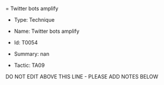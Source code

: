 = Twitter bots amplify

* Type: Technique

* Name: Twitter bots amplify

* Id: T0054

* Summary: nan

* Tactic: TA09

DO NOT EDIT ABOVE THIS LINE - PLEASE ADD NOTES BELOW
